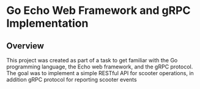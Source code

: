 # Go Echo Web Framework and gRPC Implementation
## Overview
This project was created as part of a task to get familiar with the Go programming language, the Echo web framework, and the gRPC protocol.
The goal was to implement a simple RESTful API for scooter operations, in addition gRPC protocol for reporting scooter events